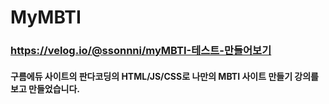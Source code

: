 # MyMBTI
### https://velog.io/@ssonnni/myMBTI-테스트-만들어보기
#### 구름에듀 사이트의 판다코딩의 HTML/JS/CSS로 나만의 MBTI 사이트 만들기 강의를 보고 만들었습니다.
